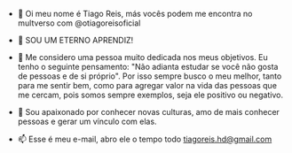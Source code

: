 - 👋 Oi meu nome é Tiago Reis, más vocês podem me encontra no multverso com @otiagoreisoficial

- 👀 SOU UM ETERNO APRENDIZ!

- 🌱 Me considero uma pessoa muito dedicada 
nos meus objetivos. Eu tenho o seguinte pensamento: "Não adianta estudar se você não gosta de
pessoas e de si próprio". Por isso sempre busco o meu melhor, tanto para me sentir bem, como para
agregar valor na vida das pessoas que me cercam, pois somos sempre exemplos, seja ele positivo ou 
negativo. 

- 💞️ Sou apaixonado por conhecer novas culturas, amo de mais conhecer pessoas e gerar um vínculo com elas.

- 📫 Esse é meu e-mail, abro ele o tempo todo tiagoreis.hd@gmail.com
<!---
otiagoreisoficial/otiagoreisoficial is a ✨ special ✨ repository because its `README.md` (this file) appears on your GitHub profile.
You can click the Preview link to take a look at your changes.
--->

